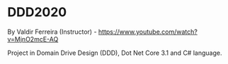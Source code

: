 # DDD2020
By Valdir Ferreira (Instructor) - https://www.youtube.com/watch?v=MjnO2mcE-AQ

Project in Domain Drive Design (DDD), Dot Net Core 3.1 and C# language.
